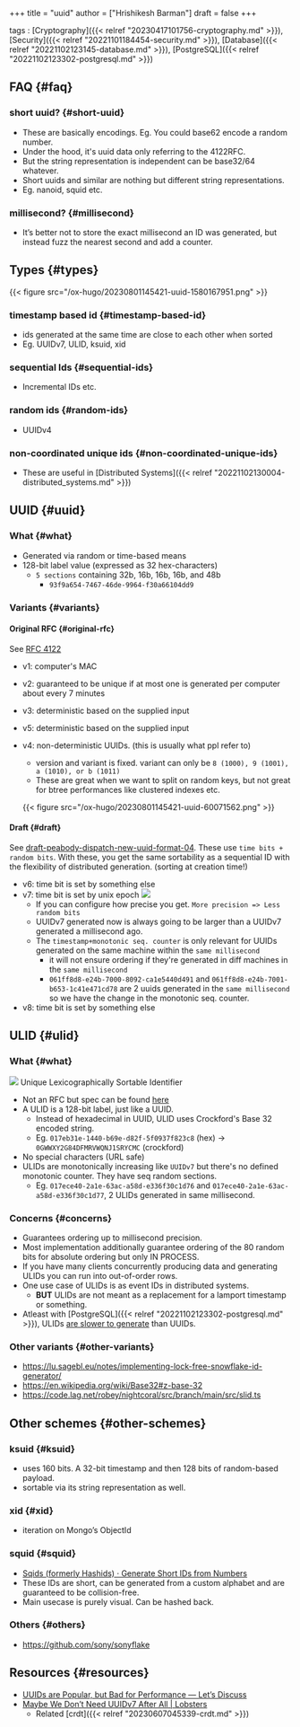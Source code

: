 +++
title = "uuid"
author = ["Hrishikesh Barman"]
draft = false
+++

tags
: [Cryptography]({{< relref "20230417101756-cryptography.md" >}}), [Security]({{< relref "20221101184454-security.md" >}}), [Database]({{< relref "20221102123145-database.md" >}}), [PostgreSQL]({{< relref "20221102123302-postgresql.md" >}})


## FAQ {#faq}


### short uuid? {#short-uuid}

-   These are basically encodings. Eg. You could base62 encode a random number.
-   Under the hood, it's uuid data only referring to the 4122RFC.
-   But the string representation is independent can be base32/64 whatever.
-   Short uuids and similar are nothing but different string representations.
-   Eg. nanoid, squid etc.


### millisecond? {#millisecond}

-   It’s better not to store the exact millisecond an ID was generated, but instead fuzz the nearest second and add a counter.


## Types {#types}

{{< figure src="/ox-hugo/20230801145421-uuid-1580167951.png" >}}


### timestamp based id {#timestamp-based-id}

-   ids generated at the same time are close to each other when sorted
-   Eg. UUIDv7, ULID, ksuid, xid


### sequential Ids {#sequential-ids}

-   Incremental IDs etc.


### random ids {#random-ids}

-   UUIDv4


### non-coordinated unique ids {#non-coordinated-unique-ids}

-   These are useful in [Distributed Systems]({{< relref "20221102130004-distributed_systems.md" >}})


## UUID {#uuid}


### What {#what}

-   Generated via random or time-based means
-   128-bit label value (expressed as 32 hex-characters)
    -   `5 sections` containing 32b, 16b, 16b, 16b, and 48b
        -   `93f9a654-7467-46de-9964-f30a66104dd9`


### Variants {#variants}


#### Original RFC {#original-rfc}

See [RFC 4122](https://datatracker.ietf.org/doc/html/rfc4122)

-   v1: computer's MAC
-   v2: guaranteed to be unique if at most one is generated per computer about every 7 minutes
-   v3: deterministic based on the supplied input
-   v5: deterministic based on the supplied input
-   v4: non-deterministic UUIDs. (this is usually what ppl refer to)

    -   version and variant is fixed. variant can only be `8 (1000), 9 (1001), a (1010), or b (1011)`
    -   These are great when we want to split on random keys, but not great for btree performances like clustered indexes etc.

    {{< figure src="/ox-hugo/20230801145421-uuid-60071562.png" >}}


#### Draft {#draft}

See [draft-peabody-dispatch-new-uuid-format-04](https://datatracker.ietf.org/doc/html/draft-peabody-dispatch-new-uuid-format). These use `time bits + random bits`. With these, you get the same sortability as a sequential ID with the flexibility of distributed generation. (sorting at creation time!)

-   v6: time bit is set by something else
-   v7: time bit is set by unix epoch
    ![](/ox-hugo/20230801145421-uuid-100145676.png)
    -   If you can configure how precise you get. `More precision => Less random bits`
    -   UUIDv7 generated now is always going to be larger than a UUIDv7 generated a millisecond ago.
    -   The `timestamp+monotonic seq. counter` is only relevant for UUIDs generated on the same machine within the `same millisecond`
        -   it will not ensure ordering if they're generated in diff machines in the `same millisecond`
        -   `061ff8d8-e24b-7000-8092-ca1e5440d491` and `061ff8d8-e24b-7001-b653-1c41e471cd78` are 2 uuids generated in the `same millisecond` so we have the change in the monotonic seq. counter.
-   v8: time bit is set by something else


## ULID {#ulid}


### What {#what}

![](/ox-hugo/20230801145421-uuid-2101883927.png)
Unique Lexicographically Sortable Identifier

-   Not an RFC but spec can be found [here](https://github.com/ulid/spec)
-   A ULID is a 128-bit label, just like a UUID.
    -   Instead of hexadecimal in UUID, ULID uses Crockford's Base 32 encoded string.
    -   Eg. `017eb31e-1440-b69e-d82f-5f0937f823c8` (hex) -&gt; `0GWWXY2G84DFMRVWQNJ1SRYCMC` (crockford)
-   No special characters (URL safe)
-   ULIDs are monotonically increasing like `UUIDv7` but there's no defined monotonic counter. They have seq random sections.
    -   Eg. `017ece40-2a1e-63ac-a58d-e336f30c1d76` and `017ece40-2a1e-63ac-a58d-e336f30c1d77`, 2 ULIDs generated in same millisecond.


### Concerns {#concerns}

-   Guarantees ordering up to millisecond precision.
-   Most implementation additionally guarantee ordering of the 80 random bits for absolute ordering but only IN PROCESS.
-   If you have many clients concurrently producing data and generating ULIDs you can run into out-of-order rows.
-   One use case of ULIDs is as event IDs in distributed systems.
    -   **BUT** ULIDs are not meant as a replacement for a lamport timestamp or something.
-   Atleast with [PostgreSQL]({{< relref "20221102123302-postgresql.md" >}}), ULIDs [are slower to generate](https://blog.daveallie.com/ulid-primary-keys) than UUIDs.


### Other variants {#other-variants}

-   <https://lu.sagebl.eu/notes/implementing-lock-free-snowflake-id-generator/>
-   <https://en.wikipedia.org/wiki/Base32#z-base-32>
-   <https://code.lag.net/robey/nightcoral/src/branch/main/src/slid.ts>


## Other schemes {#other-schemes}


### ksuid {#ksuid}

-   uses 160 bits. A 32-bit timestamp and then 128 bits of random-based payload.
-   sortable via its string representation as well.


### xid {#xid}

-   iteration on Mongo’s ObjectId


### squid {#squid}

-   [Sqids (formerly Hashids) · Generate Short IDs from Numbers](https://sqids.org/)
-   These IDs are short, can be generated from a custom alphabet and are guaranteed to be collision-free.
-   Main usecase is purely visual. Can be hashed back.


### Others {#others}

-   <https://github.com/sony/sonyflake>


## Resources {#resources}

-   [UUIDs are Popular, but Bad for Performance — Let’s Discuss](https://www.percona.com/blog/uuids-are-popular-but-bad-for-performance-lets-discuss/)
-   [Maybe We Don’t Need UUIDv7 After All | Lobsters](https://lobste.rs/s/wntq5o/maybe_we_don_t_need_uuidv7_after_all)
    -   Related [crdt]({{< relref "20230607045339-crdt.md" >}})
